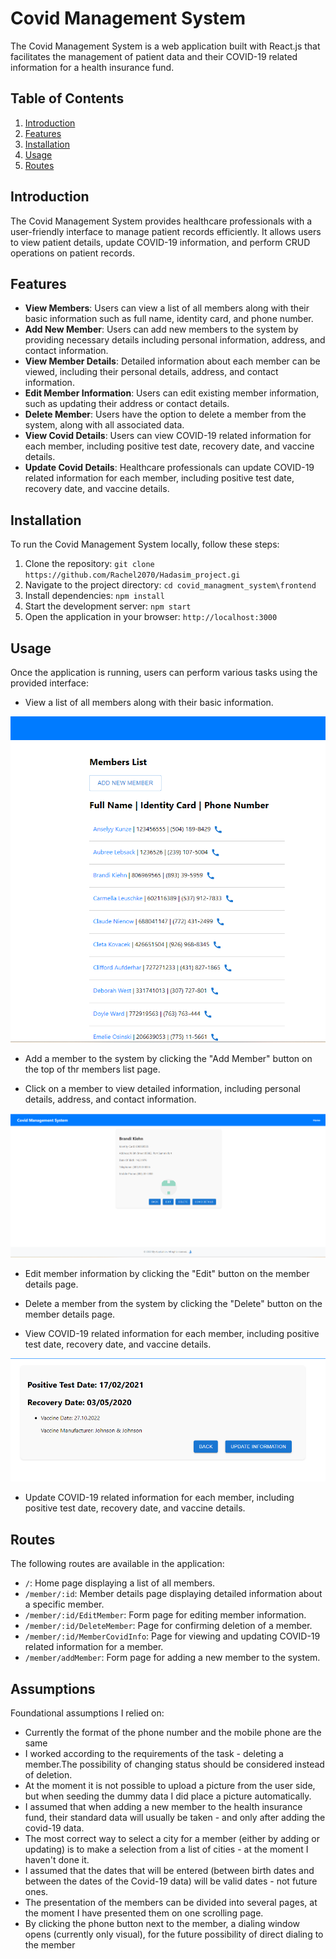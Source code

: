 # Covid Management System

The Covid Management System is a web application built with React.js that facilitates the management of patient data and their COVID-19 related information for a health insurance fund.

## Table of Contents
1. [Introduction](#introduction)
2. [Features](#features)
3. [Installation](#installation)
4. [Usage](#usage)
5. [Routes](#routes)

## Introduction
The Covid Management System provides healthcare professionals with a user-friendly interface to manage patient records efficiently. It allows users to view patient details, update COVID-19 information, and perform CRUD operations on patient records.

## Features
- **View Members**: Users can view a list of all members along with their basic information such as full name, identity card, and phone number.
- **Add New Member**: Users can add new members to the system by providing necessary details including personal information, address, and contact information.
- **View Member Details**: Detailed information about each member can be viewed, including their personal details, address, and contact information.
- **Edit Member Information**: Users can edit existing member information, such as updating their address or contact details.
- **Delete Member**: Users have the option to delete a member from the system, along with all associated data.
- **View Covid Details**: Users can view COVID-19 related information for each member, including positive test date, recovery date, and vaccine details.
- **Update Covid Details**: Healthcare professionals can update COVID-19 related information for each member, including positive test date, recovery date, and vaccine details.

## Installation
To run the Covid Management System locally, follow these steps:
1. Clone the repository: `git clone https://github.com/Rachel2070/Hadasim_project.gi`
2. Navigate to the project directory: `cd covid_managment_system\frontend`
3. Install dependencies: `npm install`
4. Start the development server: `npm start`
5. Open the application in your browser: `http://localhost:3000`

## Usage
Once the application is running, users can perform various tasks using the provided interface:
- View a list of all members along with their basic information.
  
![alt text](https://github.com/Rachel2070/Hadasim_project/blob/main/Corona%20Managment%20System/frontend/screenshots/list.png?raw=true)

- Add a member to the system by clicking the "Add Member" button on the top of thr members list page.

- Click on a member to view detailed information, including personal details, address, and contact information.
  
 ![alt text](https://github.com/Rachel2070/Hadasim_project/blob/main/Corona%20Managment%20System/frontend/screenshots/details.png?raw=true)
 
- Edit member information by clicking the "Edit" button on the member details page.
  
- Delete a member from the system by clicking the "Delete" button on the member details page.

- View COVID-19 related information for each member, including positive test date, recovery date, and vaccine details.

![alt text](https://github.com/Rachel2070/Hadasim_project/blob/main/Corona%20Managment%20System/frontend/screenshots/covid%20details.png?raw=true)

- Update COVID-19 related information for each member, including positive test date, recovery date, and vaccine details.

  

## Routes
The following routes are available in the application:
- `/`: Home page displaying a list of all members.
- `/member/:id`: Member details page displaying detailed information about a specific member.
- `/member/:id/EditMember`: Form page for editing member information.
- `/member/:id/DeleteMember`: Page for confirming deletion of a member.
- `/member/:id/MemberCovidInfo`: Page for viewing and updating COVID-19 related information for a member.
- `/member/addMember`: Form page for adding a new member to the system.


## Assumptions
 Foundational assumptions I relied on:
 - Currently the format of the phone number and the mobile phone are the same
 - I worked according to the requirements of the task - deleting a member.The possibility of changing status should be considered instead of deletion.
 - At the moment it is not possible to upload a picture from the user side, but when seeding the dummy data I did place a picture automatically.
 - I assumed that when adding a new member to the health insurance fund, their standard data will usually be taken - and only after adding the covid-19 data.
 - The most correct way to select a city for a member (either by adding or updating) is to make a selection from a list of cities - at the moment I haven't done it.
 - I assumed that the dates that will be entered (between birth dates and between the dates of the Covid-19 data) will be valid dates - not future ones.
 - The presentation of the members can be divided into several pages, at the moment I have presented them on one scrolling page.
 - By clicking the phone button next to the member, a dialing window opens (currently only visual), for the future possibility of direct dialing to the member
